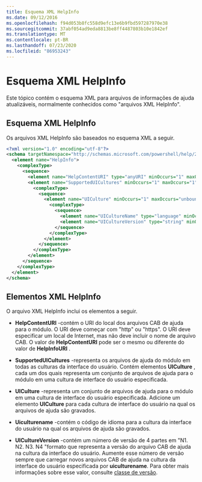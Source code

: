 ```yaml
---
title: Esquema XML HelpInfo
ms.date: 09/12/2016
ms.openlocfilehash: f94d053b8fc558d9efc13e6b9fbd597287970e38
ms.sourcegitcommit: 37abf054ad9eda8813be8ff4487803b10e1842ef
ms.translationtype: MT
ms.contentlocale: pt-BR
ms.lasthandoff: 07/23/2020
ms.locfileid: "86953243"
---
```

# <a name="helpinfo-xml-schema"></a>Esquema XML HelpInfo

Este tópico contém o esquema XML para arquivos de informações de ajuda atualizáveis, normalmente conhecidos como "arquivos XML HelpInfo".

## <a name="helpinfo-xml-schema"></a>Esquema XML HelpInfo

Os arquivos XML HelpInfo são baseados no esquema XML a seguir.

```xml
<?xml version="1.0" encoding="utf-8"?>
<schema targetNamespace="http://schemas.microsoft.com/powershell/help/2010/05" xmlns="http://www.w3.org/2001/XMLSchema">
  <element name="HelpInfo">
    <complexType>
      <sequence>
        <element name="HelpContentURI" type="anyURI" minOccurs="1" maxOccurs="1" />
        <element name="SupportedUICultures" minOccurs="1" maxOccurs="1">
          <complexType>
            <sequence>
              <element name="UICulture" minOccurs="1" maxOccurs="unbounded">
                <complexType>
                  <sequence>
                    <element name="UICultureName" type="language" minOccurs="1" maxOccurs="1" />
                    <element name="UICultureVersion" type="string" minOccurs="1" maxOccurs="1" />
                  </sequence>
                </complexType>
              </element>
            </sequence>
          </complexType>
        </element>
      </sequence>
    </complexType>
  </element>
</schema>
```

## <a name="helpinfo-xml-elements"></a>Elementos XML HelpInfo

O arquivo XML HelpInfo inclui os elementos a seguir.

- **HelpContentURI** -contém o URI do local dos arquivos CAB de ajuda para o módulo. O URI deve começar com "http" ou "https". O URI deve especificar um local de Internet, mas não deve incluir o nome de arquivo CAB. O valor de **HelpContentURI** pode ser o mesmo ou diferente do valor de **HelpInfoURI** .

- **SupportedUICultures** -representa os arquivos de ajuda do módulo em todas as culturas da interface do usuário. Contém elementos **UICulture** , cada um dos quais representa um conjunto de arquivos de ajuda para o módulo em uma cultura de interface do usuário especificada.

- **UICulture** -representa um conjunto de arquivos de ajuda para o módulo em uma cultura de interface do usuário especificada. Adicione um elemento **UICulture** para cada cultura de interface do usuário na qual os arquivos de ajuda são gravados.

- **Uiculturename** -contém o código de idioma para a cultura da interface do usuário na qual os arquivos de ajuda são gravados.

- **UICultureVersion** -contém um número de versão de 4 partes em "N1. N2. N3. N4 "formato que representa a versão do arquivo CAB de ajuda na cultura da interface do usuário. Aumente esse número de versão sempre que carregar novos arquivos CAB de ajuda na cultura da interface do usuário especificada por **uiculturename**. Para obter mais informações sobre esse valor, consulte [classe de versão](/dotnet/api/system.version).

